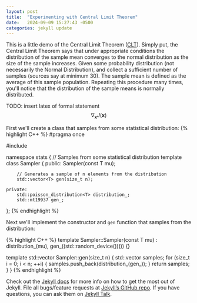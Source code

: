 ```yaml
---
layout: post
title:  "Experimenting with Central Limit Theorem"
date:   2024-09-09 15:27:43 -0500
categories: jekyll update
---
```

This is a little demo of the Central Limit Theorem ([CLT][clt]). Simply put, the Central Limit Theorem says that under appropriate conditions the distribution of the sample mean converges to the normal distribution as the size of the sample increases. Given some probability distribution (not necessarily the Normal Distribution), and collect a sufficient number of samples (sources say at minimum 30). The sample mean is defined as the average of this sample population. Repeating this procedure 
many times, you'll notice that the distribution of the sample means is normally distributed.

TODO: insert latex of formal statement
$$ \nabla_\boldsymbol{x} J(\boldsymbol{x}) $$

First we'll create a class that samples from some statistical distribution:
{% highlight C++ %}
#pragma once

#include <random>

namespace stats {
// Samples from some statistical distribution
template <typename T>
class Sampler {
    public:
        Sampler(const T mu);

        // Generates a sample of n elements from the distribution
        std::vector<T> gen(size_t n);

    private:
        std::poisson_distribution<T> distribution_;
        std::mt19937 gen_;
};
{% endhighlight %}

Next we'll implement the constructor and `gen` function that samples from the distribution: 

{% highlight C++ %}
template <typename T>
Sampler<T>::Sampler(const T mu) : distribution_(mu), gen_((std::random_device())()) {}

template <typename T>
std::vector<T> Sampler<T>::gen(size_t n) {
    std::vector<T> samples;
    for (size_t i = 0; i < n; ++i) {
        samples.push_back(distribution_(gen_));
    }
    return samples;
}
}
{% endhighlight %}

Check out the [Jekyll docs][jekyll-docs] for more info on how to get the most out of Jekyll. File all bugs/feature requests at [Jekyll’s GitHub repo][jekyll-gh]. If you have questions, you can ask them on [Jekyll Talk][jekyll-talk].

[clt]: https://en.wikipedia.org/wiki/Central_limit_theorem
[jekyll-docs]: https://jekyllrb.com/docs/home
[jekyll-gh]:   https://github.com/jekyll/jekyll
[jekyll-talk]: https://talk.jekyllrb.com/
